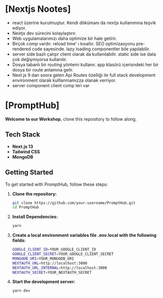 # [Nextjs Nootes]
- react üzerine kurulmuştur. Kendi dökümanı da nextjs kullanımına teşvik ediyor. 
- Nextjs dev sürecini kolaylaştırır.
- Web uygulamalarımızı daha optimize bir hale getirir.
- Birçok comp vardır. reload time' ı kısaltır. SEO optimizasyonu pre-rendered code sayesinde. lazy loading componentler bile yapılabilir.
- server side bazlı çalışır client olarak da kullanılabilir. static side ise data çok değişmiyorsa kullanılır. 
- Dosya tabanlı bir routing yöntemi kullanır. app klasörü içerisndeki her bir dosya bir route anlamına gelir.
- Next.js 9 dan sonra gelen Api Routes özelliği ile full stack development environment olarak kulllanmamızza olanak verriyor.
- server component client comp leri var


# [PromptHub]

**Welcome to our Workshop**, clone this repository to follow along.


## Tech Stack

- **Next.js 13**
- **Tailwind CSS**
- **MongoDB**

## Getting Started

To get started with PromptHub, follow these steps:

1. **Clone the repository:**
   ```bash
   git clone https://github.com/your-username/PromptHub.git
   cd PromptHub
   ```
2. **Install Dependencies:**
   ```bash
   yarn
   ```
3. **Create a local environment variables file .env.local with the following fields:**
   ```bash
   GOOGLE_CLIENT_ID=YOUR_GOOGLE_CLIENT_ID
   GOOGLE_CLIENT_SECRET=YOUR_GOOGLE_CLIENT_SECRET
   MONGODB_URI=YOUR_MONGODB_URI
   NEXTAUTH_URL=http://localhost:3000
   NEXTAUTH_URL_INTERNAL=http://localhost:3000
   NEXTAUTH_SECRET=YOUR_NEXTAUTH_SECRET
   ```
4. **Start the development server:**
   ```bash
   yarn dev
   ```

